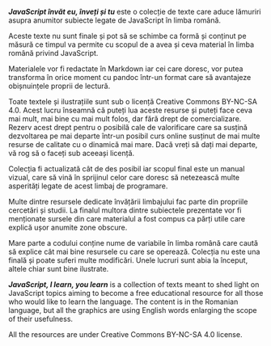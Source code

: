 ***JavaScript învăt eu, înveți și tu*** este o colecție de texte care aduce lămuriri asupra anumitor subiecte legate de JavaScript în limba română.

Aceste texte nu sunt finale și pot să se schimbe ca formă și conținut pe măsură ce timpul va permite cu scopul de a avea și ceva material în limba română privind JavaScript.

Materialele vor fi redactate în Markdown iar cei care doresc, vor putea transforma în orice moment cu pandoc într-un format care să avantajeze obișnuințele proprii de lectură.

Toate textele și ilustrațiile sunt sub o licență Creative Commons BY-NC-SA 4.0. Acest lucru înseamnă că puteți lua aceste resurse și puteți face ceva mai mult, mai bine cu mai mult folos, dar fără drept de comercializare. Rezerv acest drept pentru o posibilă cale de valorificare care sa susțină dezvoltarea pe mai departe într-un posibil curs online susținut de mai multe resurse de calitate cu o dinamică mai mare.
Dacă vreți să dați mai departe, vă rog să o faceți sub aceeași licență.

Colecția fi actualizată cât de des posibil iar scopul final este un manual vizual, care să vină în sprijinul celor care doresc să netezească multe asperități legate de acest limbaj de programare.

Multe dintre resursele dedicate învățării limbajului fac parte din propriile cercetări și studii. La finalul multora dintre subiectele prezentate vor fi menționate sursele din care materialul a fost compus ca părți utile care explică ușor anumite zone obscure.

Mare parte a codului conține nume de variabile în limba română care caută să explice cât mai bine resursele cu care se operează.
Colecția nu este una finală și poate suferi multe modificări. Unele lucruri sunt abia la început, altele chiar sunt bine ilustrate.

***JavaScript, I learn, you learn*** is a collection of texts meant to shed light on JavaScript topics aiming to become a free educational resource for all those who would like to learn the language.
The content is in the Romanian language, but all the graphics are using English words enlarging the scope of their usefulness.

All the resources are under Creative Commons BY-NC-SA 4.0 license.

